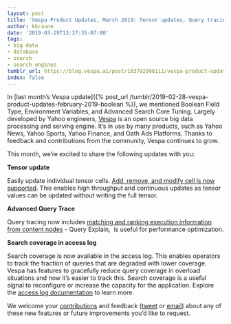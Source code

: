 ```yaml
---
layout: post
title: 'Vespa Product Updates, March 2019: Tensor updates, Query tracing and coverage'
author: kkraune
date: '2019-03-29T13:17:35-07:00'
tags:
- big data
- database
- search
- search engines
tumblr_url: https://blog.vespa.ai/post/183792996111/vespa-product-updates-march-2019-tensor-updates
index: false
---
```

In [last month’s Vespa update]({% post_url /tumblr/2019-02-28-vespa-product-updates-february-2019-boolean %}), we mentioned Boolean Field Type, Environment Variables, and Advanced Search Core Tuning. Largely developed by Yahoo engineers, [Vespa](https://github.com/vespa-engine/vespa) is an open source big data processing and serving engine. It’s in use by many products, such as Yahoo News, Yahoo Sports, Yahoo Finance, and Oath Ads Platforms. Thanks to feedback and contributions from the community, Vespa continues to grow.

This month, we’re excited to share the following updates with you:

**Tensor update**

Easily update individual tensor cells. [Add, remove, and modify cell is now supported](https://docs.vespa.ai/documentation/reference/document-json-format.html). This enables high throughput and continuous updates as tensor values can be updated without writing the full tensor.

**Advanced Query Trace**

Query tracing now includes [matching and ranking execution information from content nodes](https://docs.vespa.ai/documentation/reference/search-api-reference.html#tracelevel) - Query Explain, &nbsp;is useful for performance optimization.

**Search coverage in access log**

Search coverage is now available in the access log. This enables operators to track the fraction of queries that are degraded with lower coverage. Vespa has features to gracefully reduce query coverage in overload situations and now it’s easier to track this. Search coverage is a useful signal to reconfigure or increase the capacity for the application. Explore the [access log documentation](https://docs.vespa.ai/documentation/access-logging.html) to learn more.

We welcome your [contributions](https://github.com/vespa-engine/vespa/blob/master/CONTRIBUTING.md) and feedback ([tweet](https://twitter.com/vespaengine) or [email](mailto:info@vespa.ai)) about any of these new features or future improvements you’d like to request.

